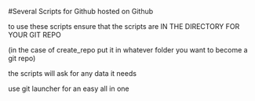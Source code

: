 #Several Scripts for Github hosted on Github

to use these scripts ensure that the scripts are IN THE DIRECTORY
FOR YOUR GIT REPO

(in the case of create_repo put it in whatever folder you want to become a git repo)

the scripts will ask for any data it needs

use git launcher for an easy all in one